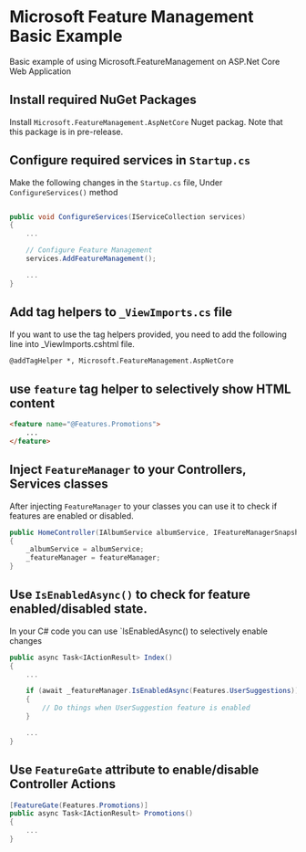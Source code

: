 # Microsoft Feature Management Basic Example
Basic example of using Microsoft.FeatureManagement on ASP.Net Core Web Application

## Install required NuGet Packages
Install `Microsoft.FeatureManagement.AspNetCore` Nuget packag. Note that this package is in pre-release. 

## Configure required services in `Startup.cs`

Make the following changes in the `Startup.cs` file, Under `ConfigureServices()` method

```csharp

public void ConfigureServices(IServiceCollection services)
{
    ...

    // Configure Feature Management
    services.AddFeatureManagement();

    ...
}
```

## Add tag helpers to `_ViewImports.cs` file
If you want to use the tag helpers provided, you need to add the following line into _ViewImports.cshtml file.

```asp
@addTagHelper *, Microsoft.FeatureManagement.AspNetCore
```

## use `feature` tag helper to selectively show HTML content

```html
<feature name="@Features.Promotions">
    ...
</feature>
```

## Inject `FeatureManager` to your Controllers, Services classes
After injecting `FeatureManager` to your classes you can use it to check if features are enabled or disabled.

```csharp
public HomeController(IAlbumService albumService, IFeatureManagerSnapshot featureManager)
{
    _albumService = albumService;
    _featureManager = featureManager;
}
```

## Use `IsEnabledAsync()` to check for feature enabled/disabled state.
In your C# code you can use `IsEnabledAsync() to selectively enable changes

```csharp
public async Task<IActionResult> Index()
{
    ...

    if (await _featureManager.IsEnabledAsync(Features.UserSuggestions))
    {
        // Do things when UserSuggestion feature is enabled
    }

    ...
}
```

## Use `FeatureGate` attribute to enable/disable Controller Actions
```csharp
[FeatureGate(Features.Promotions)]
public async Task<IActionResult> Promotions()
{
    ...
}
```